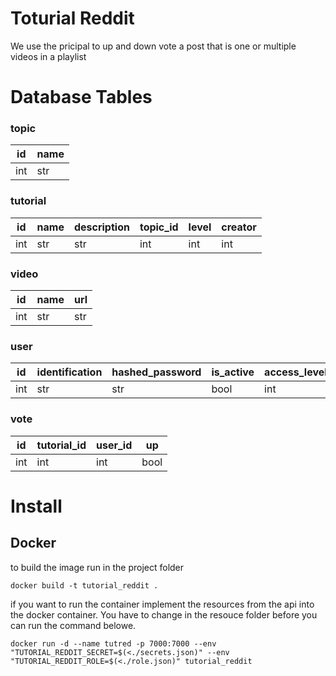 # Toturial Reddit

We use the pricipal to up and down vote a post that is one or multiple videos in a playlist

# Database Tables

### topic
| id  | name |
|-----|------|
| int | str  |

### tutorial
| id  |name|description|topic_id|level|creator|
|-----|----|-----------|--------|-----|-------|
| int | str | str| int| int| int|

### video
| id  | name | url |
|-----|------|-----|
| int | str  | str |

### user
| id  | identification | hashed_password | is_active | access_level |
|-----|----------------|-----------------|-----------|--------------|
| int | str            | str             | bool      | int          |

### vote
| id  | tutorial_id | user_id | up   |
|-----|-------------|---------|------|
| int | int         | int     | bool |

# Install

## Docker 

to build the image run in the project folder

```
docker build -t tutorial_reddit .
```

if you want to run the container implement the resources from the api into the docker container. You have to change in the resouce folder before you can run the command belowe.

```
docker run -d --name tutred -p 7000:7000 --env "TUTORIAL_REDDIT_SECRET=$(<./secrets.json)" --env "TUTORIAL_REDDIT_ROLE=$(<./role.json)" tutorial_reddit
```